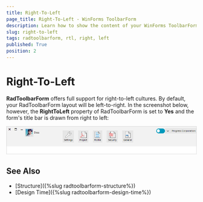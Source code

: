 ```yaml
---
title: Right-To-Left
page_title: Right-To-Left - WinForms ToolbarForm
description: Learn how to show the content of your WinForms ToolbarForm in a right-to-left direction.
slug: right-to-left
tags: radtoolbarform, rtl, right, left
published: True
position: 2
---
```


# Right-To-Left

**RadToolbarForm** offers full support for right-to-left cultures. By default, your RadToolbarForm layout will be left-to-right. In the screenshot below, however, the **RightToLeft** property of RadToolbarForm is set to **Yes** and the form's title bar is drawn from right to left:

![WinForms RadToolbarForm RightToLeft](images/right-to-left001.png)

## See Also

* [Structure]({%slug radtoolbarform-structure%})
* [Design Time]({%slug  radtoolbarform-design-time%})